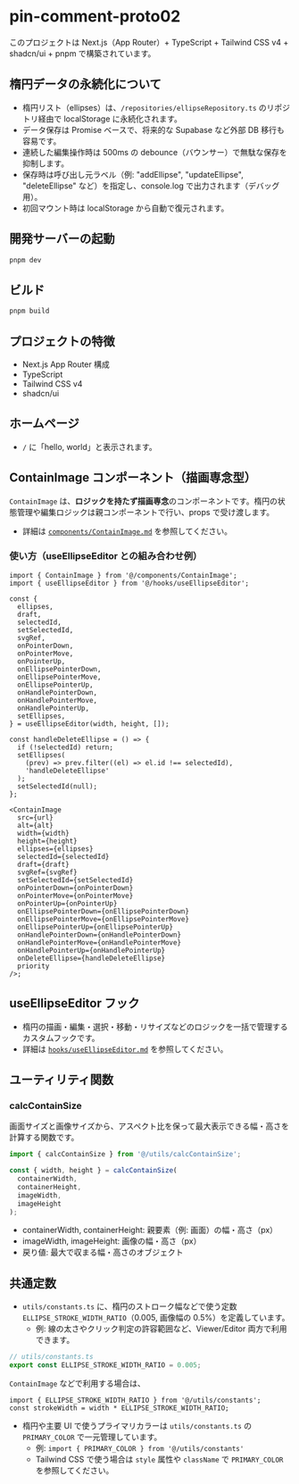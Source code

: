 # pin-comment-proto02

このプロジェクトは Next.js（App Router）+ TypeScript + Tailwind CSS v4 + shadcn/ui + pnpm で構築されています。

## 楕円データの永続化について

- 楕円リスト（ellipses）は、`/repositories/ellipseRepository.ts` のリポジトリ経由で localStorage に永続化されます。
- データ保存は Promise ベースで、将来的な Supabase など外部 DB 移行も容易です。
- 連続した編集操作時は 500ms の debounce（バウンサー）で無駄な保存を抑制します。
- 保存時は呼び出し元ラベル（例: "addEllipse", "updateEllipse", "deleteEllipse" など）を指定し、console.log で出力されます（デバッグ用）。
- 初回マウント時は localStorage から自動で復元されます。

## 開発サーバーの起動

```sh
pnpm dev
```

## ビルド

```sh
pnpm build
```

## プロジェクトの特徴

- Next.js App Router 構成
- TypeScript
- Tailwind CSS v4
- shadcn/ui

## ホームページ

- `/` に「hello, world」と表示されます。

## ContainImage コンポーネント（描画専念型）

`ContainImage` は、**ロジックを持たず描画専念**のコンポーネントです。楕円の状態管理や編集ロジックは親コンポーネントで行い、props で受け渡します。

- 詳細は [`components/ContainImage.md`](./components/ContainImage.md) を参照してください。

### 使い方（useEllipseEditor との組み合わせ例）

```tsx
import { ContainImage } from '@/components/ContainImage';
import { useEllipseEditor } from '@/hooks/useEllipseEditor';

const {
  ellipses,
  draft,
  selectedId,
  setSelectedId,
  svgRef,
  onPointerDown,
  onPointerMove,
  onPointerUp,
  onEllipsePointerDown,
  onEllipsePointerMove,
  onEllipsePointerUp,
  onHandlePointerDown,
  onHandlePointerMove,
  onHandlePointerUp,
  setEllipses,
} = useEllipseEditor(width, height, []);

const handleDeleteEllipse = () => {
  if (!selectedId) return;
  setEllipses(
    (prev) => prev.filter((el) => el.id !== selectedId),
    'handleDeleteEllipse'
  );
  setSelectedId(null);
};

<ContainImage
  src={url}
  alt={alt}
  width={width}
  height={height}
  ellipses={ellipses}
  selectedId={selectedId}
  draft={draft}
  svgRef={svgRef}
  setSelectedId={setSelectedId}
  onPointerDown={onPointerDown}
  onPointerMove={onPointerMove}
  onPointerUp={onPointerUp}
  onEllipsePointerDown={onEllipsePointerDown}
  onEllipsePointerMove={onEllipsePointerMove}
  onEllipsePointerUp={onEllipsePointerUp}
  onHandlePointerDown={onHandlePointerDown}
  onHandlePointerMove={onHandlePointerMove}
  onHandlePointerUp={onHandlePointerUp}
  onDeleteEllipse={handleDeleteEllipse}
  priority
/>;
```

## useEllipseEditor フック

- 楕円の描画・編集・選択・移動・リサイズなどのロジックを一括で管理するカスタムフックです。
- 詳細は [`hooks/useEllipseEditor.md`](./hooks/useEllipseEditor.md) を参照してください。

## ユーティリティ関数

### calcContainSize

画面サイズと画像サイズから、アスペクト比を保って最大表示できる幅・高さを計算する関数です。

```ts
import { calcContainSize } from '@/utils/calcContainSize';

const { width, height } = calcContainSize(
  containerWidth,
  containerHeight,
  imageWidth,
  imageHeight
);
```

- containerWidth, containerHeight: 親要素（例: 画面）の幅・高さ（px）
- imageWidth, imageHeight: 画像の幅・高さ（px）
- 戻り値: 最大で収まる幅・高さのオブジェクト

## 共通定数

- `utils/constants.ts` に、楕円のストローク幅などで使う定数 `ELLIPSE_STROKE_WIDTH_RATIO`（0.005, 画像幅の 0.5%）を定義しています。
  - 例: 線の太さやクリック判定の許容範囲など、Viewer/Editor 両方で利用できます。

```ts
// utils/constants.ts
export const ELLIPSE_STROKE_WIDTH_RATIO = 0.005;
```

`ContainImage` などで利用する場合は、

```tsx
import { ELLIPSE_STROKE_WIDTH_RATIO } from '@/utils/constants';
const strokeWidth = width * ELLIPSE_STROKE_WIDTH_RATIO;
```

- 楕円や主要 UI で使うプライマリカラーは `utils/constants.ts` の `PRIMARY_COLOR` で一元管理しています。
  - 例: `import { PRIMARY_COLOR } from '@/utils/constants'`
  - Tailwind CSS で使う場合は `style` 属性や `className` で `PRIMARY_COLOR` を参照してください。
